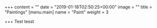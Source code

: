 +++
content = ""
date = "2019-01-18T02:50:25+00:00"
image = ""
title = "Paintings"
[menu.main]
name = "Paint"
weight = 3

+++
Test tesst